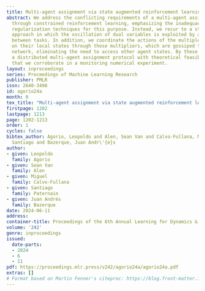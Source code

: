```yaml
---
title: Multi-agent assignment via state augmented reinforcement learning
abstract: We address the conflicting requirements of a multi-agent assignment problem
  through constrained reinforcement learning, emphasizing the inadequacy of standard
  regularization techniques for this purpose. Instead, we recur to a state augmentation
  approach in which the oscillation of dual variables is exploited by agents to alternate
  between tasks. In addition, we coordinate the actions of the multiple agents acting
  on their local states through these multipliers, which are gossiped through a communication
  network, eliminating the need to access other agent states. By these means, we propose
  a distributed multi-agent assignment protocol with theoretical feasibility guarantees
  that we corroborate in a monitoring numerical experiment.
layout: inproceedings
series: Proceedings of Machine Learning Research
publisher: PMLR
issn: 2640-3498
id: agorio24a
month: 0
tex_title: "Multi-agent assignment via state augmented reinforcement learning"
firstpage: 1202
lastpage: 1213
page: 1202-1213
order: 1
cycles: false
bibtex_author: Agorio, Leopoldo and Alen, Sean Van and Calvo-Fullana, Miguel and Paternain,
  Santiago and Bazerque, Juan Andr\'{e}s
author:
- given: Leopoldo
  family: Agorio
- given: Sean Van
  family: Alen
- given: Miguel
  family: Calvo-Fullana
- given: Santiago
  family: Paternain
- given: Juan Andrés
  family: Bazerque
date: 2024-06-11
address:
container-title: Proceedings of the 6th Annual Learning for Dynamics & Control Conference
volume: '242'
genre: inproceedings
issued:
  date-parts:
  - 2024
  - 6
  - 11
pdf: https://proceedings.mlr.press/v242/agorio24a/agorio24a.pdf
extras: []
# Format based on Martin Fenner's citeproc: https://blog.front-matter.io/posts/citeproc-yaml-for-bibliographies/
---
```

